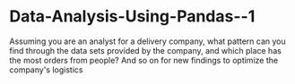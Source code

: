 # Data-Analysis-Using-Pandas--1

Assuming you are an analyst for a delivery company, what pattern can you find through the data sets provided by the company, and which place has the most orders from people? And so on for new findings to optimize the company's logistics
